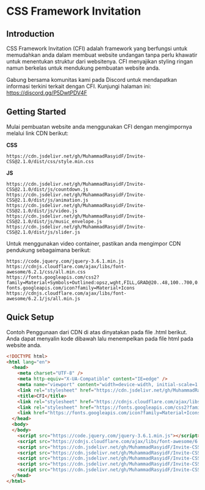 # CSS Framework Invitation

## Introduction

CSS Framework Invitation (CFI) adalah framework yang berfungsi untuk memudahkan anda dalam membuat website undangan tanpa perlu khawatir untuk menentukan struktur dari websitenya. CFI menyajikan styling ringan namun berkelas untuk mendukung pembuatan website anda.

Gabung bersama komunitas kami pada Discord untuk mendapatkan informasi terkini terkait dengan CFI. Kunjungi halaman ini: https://discord.gg/P5DwtPDV4F

## Getting Started

Mulai pembuatan website anda menggunakan CFI dengan mengimpornya melalui link CDN berikut:

**CSS**

```
https://cdn.jsdelivr.net/gh/MuhammadRasyidF/Invite-CSS@2.1.0/dist/css/style.min.css
```

**JS**

```
https://cdn.jsdelivr.net/gh/MuhammadRasyidF/Invite-CSS@2.1.0/dist/js/countdown.js
https://cdn.jsdelivr.net/gh/MuhammadRasyidF/Invite-CSS@2.1.0/dist/js/animation.js
https://cdn.jsdelivr.net/gh/MuhammadRasyidF/Invite-CSS@2.1.0/dist/js/video.js
https://cdn.jsdelivr.net/gh/MuhammadRasyidF/Invite-CSS@2.1.0/dist/js/music_envelope.js
https://cdn.jsdelivr.net/gh/MuhammadRasyidF/Invite-CSS@2.1.0/dist/js/slider.js
```

Untuk menggunakan video container, pastikan anda mengimpor CDN pendukung sebagaimana berikut:

```
https://code.jquery.com/jquery-3.6.1.min.js
https://cdnjs.cloudflare.com/ajax/libs/font-awesome/6.2.1/css/all.min.css
https://fonts.googleapis.com/css2?family=Material+Symbols+Outlined:opsz,wght,FILL,GRAD@20..48,100..700,0..1,-50..200
fonts.googleapis.com/icon?family=Material+Icons
https://cdnjs.cloudflare.com/ajax/libs/font-awesome/6.2.1/js/all.min.js

```

## Quick Setup

Contoh Penggunaan dari CDN di atas dinyatakan pada file .html berikut. Anda dapat menyalin kode dibawah lalu menempelkan pada file html pada website anda.

```html
<!DOCTYPE html>
<html lang="en">
  <head>
    <meta charset="UTF-8" />
    <meta http-equiv="X-UA-Compatible" content="IE=edge" />
    <meta name="viewport" content="width=device-width, initial-scale=1.0" />
    <link rel="stylesheet" href="https://cdn.jsdelivr.net/gh/MuhammadRasyidF/Invite-CSS@2.1.0/dist/css/style.min.css" />
    <title>CFI</title>
    <link rel="stylesheet" href="https://cdnjs.cloudflare.com/ajax/libs/font-awesome/6.2.1/css/all.min.css"/>
    <link rel="stylesheet" href="https://fonts.googleapis.com/css2?family=Material+Symbols+Outlined:opsz,wght,FILL,GRAD@20..48,100..700,0..1,-50..200" />
    <link href="https://fonts.googleapis.com/icon?family=Material+Icons" rel="stylesheet">
  </head>
  <body>
  </body>
    <script src="https://code.jquery.com/jquery-3.6.1.min.js"></script>
    <script src="https://cdnjs.cloudflare.com/ajax/libs/font-awesome/6.2.1/js/all.min.js"></script>
    <script src="https://cdn.jsdelivr.net/gh/MuhammadRasyidF/Invite-CSS@2.1.0/dist/js/countdown.js"></script>
    <script src="https://cdn.jsdelivr.net/gh/MuhammadRasyidF/Invite-CSS@2.1.0/dist/js/animation.js"></script>
    <script src="https://cdn.jsdelivr.net/gh/MuhammadRasyidF/Invite-CSS@2.1.0/dist/js/video.js"></script>
    <script src="https://cdn.jsdelivr.net/gh/MuhammadRasyidF/Invite-CSS@2.1.0/dist/js/music_envelope.js"></script>
    <script src="https://cdn.jsdelivr.net/gh/MuhammadRasyidF/Invite-CSS@2.1.0/dist/js/slider.js"></script>
  </head>
</html>
```
